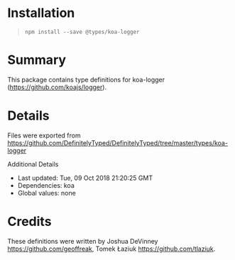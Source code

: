 # Installation
> `npm install --save @types/koa-logger`

# Summary
This package contains type definitions for koa-logger (https://github.com/koajs/logger).

# Details
Files were exported from https://github.com/DefinitelyTyped/DefinitelyTyped/tree/master/types/koa-logger

Additional Details
 * Last updated: Tue, 09 Oct 2018 21:20:25 GMT
 * Dependencies: koa
 * Global values: none

# Credits
These definitions were written by Joshua DeVinney <https://github.com/geoffreak>, Tomek Łaziuk <https://github.com/tlaziuk>.
